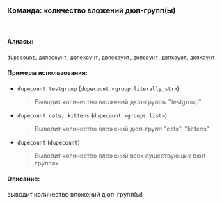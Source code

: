 ### **Команда: количество вложений дюп-групп(ы)**

<br>

#### **Алиасы**:

`dupecount`, `дюпесоунт`, `дюпекоунт`, `дюпекаунт`, `дюпсоунт`, `дюпкоунт`, `дюпкаунт`

#### **Примеры использования**:

- `dupecount testgroup` (`dupecount <group:literally_str>`)
  > Выводит количество вложений дюп-группы "testgroup"
- `dupecount cats, kittens` (`dupecount <groups:list>`)
  > Выводит количество вложений дюп-групп "cats", "kittens"
- `dupecount` (`dupecount`)
  > Выводит количество вложений всех существующих дюп-группах

#### **Описание**:

выводит количество вложений дюп-групп(ы)
